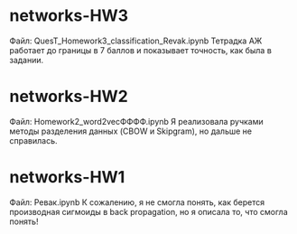 # networks-HW3
Файл: QuesT_Homework3_classification_Revak.ipynb
Тетрадка АЖ работает до границы в 7 баллов и показывает точность, как была в задании.

# networks-HW2
Файл: Homework2_word2vecФФФФ.ipynb
Я реализовала ручками методы разделения данных (CBOW и Skipgram), но дальше не справилась.

# networks-HW1
Файл: Ревак.ipynb
К сожалению, я не смогла понять, как берется производная сигмоиды в back propagation, но я описала то, что смогла понять!
